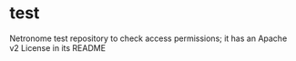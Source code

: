 test
====

Netronome test repository to check access permissions; it has an Apache v2 License in its README

